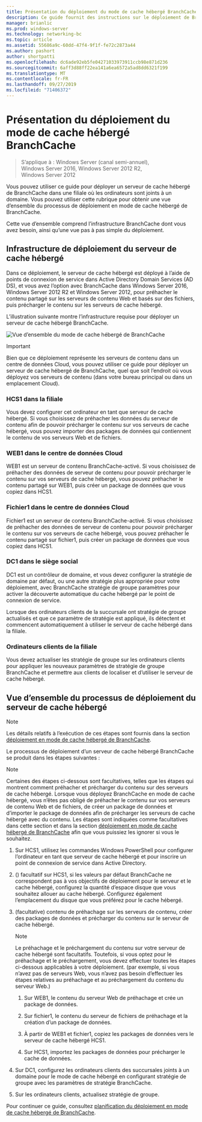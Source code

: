 ```yaml
---
title: Présentation du déploiement du mode de cache hébergé BranchCache
description: Ce guide fournit des instructions sur le déploiement de BranchCache en mode de cache hébergé sur les ordinateurs exécutant Windows Server 2016 et Windows 10
manager: brianlic
ms.prod: windows-server
ms.technology: networking-bc
ms.topic: article
ms.assetid: 55686a9c-60dd-47f4-9f1f-fe72c2873a44
ms.author: pashort
author: shortpatti
ms.openlocfilehash: dc6ade92eb5fe04271033973911ccb98e871d236
ms.sourcegitcommit: 6aff3d88ff22ea141a6ea6572a5ad8dd6321f199
ms.translationtype: MT
ms.contentlocale: fr-FR
ms.lasthandoff: 09/27/2019
ms.locfileid: "71406372"
---
```

# <a name="branchcache-hosted-cache-mode-deployment-overview"></a>Présentation du déploiement du mode de cache hébergé BranchCache

>S’applique à : Windows Server (canal semi-annuel), Windows Server 2016, Windows Server 2012 R2, Windows Server 2012

Vous pouvez utiliser ce guide pour déployer un serveur de cache hébergé de BranchCache dans une filiale où les ordinateurs sont joints à un domaine. Vous pouvez utiliser cette rubrique pour obtenir une vue d’ensemble du processus de déploiement en mode de cache hébergé de BranchCache.

Cette vue d’ensemble comprend l’infrastructure BranchCache dont vous avez besoin, ainsi qu’une vue pas à pas simple du déploiement.

## <a name="bkmk_components"></a>Infrastructure de déploiement du serveur de cache hébergé

Dans ce déploiement, le serveur de cache hébergé est déployé à l’aide de points de connexion de service dans Active Directory Domain Services \(AD DS\), et vous avez l’option avec BranchCache dans Windows Server 2016, Windows Server 2012 R2 et Windows Server 2012, pour préhacher le contenu partagé sur les serveurs de contenu Web et basés sur des fichiers, puis précharger le contenu sur les serveurs de cache hébergé.

L’illustration suivante montre l’infrastructure requise pour déployer un serveur de cache hébergé BranchCache.

![Vue d’ensemble du mode de cache hébergé de BranchCache](../../../media/BranchCache-Hcm-Overview/Bc-Hcm-Overview.jpg)

> [!IMPORTANT]
> Bien que ce déploiement représente les serveurs de contenu dans un centre de données Cloud, vous pouvez utiliser ce guide pour déployer un serveur de cache hébergé de BranchCache, quel que soit l’endroit où vous déployez vos serveurs de contenu (dans votre bureau principal ou dans un emplacement Cloud).

### <a name="hcs1-in-the-branch-office"></a>HCS1 dans la filiale

Vous devez configurer cet ordinateur en tant que serveur de cache hébergé. Si vous choisissez de préhacher les données du serveur de contenu afin de pouvoir précharger le contenu sur vos serveurs de cache hébergé, vous pouvez importer des packages de données qui contiennent le contenu de vos serveurs Web et de fichiers.

### <a name="web1-in-the-cloud-data-center"></a>WEB1 dans le centre de données Cloud

WEB1 est un serveur de contenu BranchCache\-activé. Si vous choisissez de préhacher des données de serveur de contenu pour pouvoir précharger le contenu sur vos serveurs de cache hébergé, vous pouvez préhacher le contenu partagé sur WEB1, puis créer un package de données que vous copiez dans HCS1.

### <a name="file1-in-the-cloud-data-center"></a>Fichier1 dans le centre de données Cloud

Fichier1 est un serveur de contenu BranchCache\-activé. Si vous choisissez de préhacher des données de serveur de contenu pour pouvoir précharger le contenu sur vos serveurs de cache hébergé, vous pouvez préhacher le contenu partagé sur fichier1, puis créer un package de données que vous copiez dans HCS1.
  
### <a name="dc1-in-the-main-office"></a>DC1 dans le siège social

DC1 est un contrôleur de domaine, et vous devez configurer la stratégie de domaine par défaut, ou une autre stratégie plus appropriée pour votre déploiement, avec BranchCache stratégie de groupe paramètres pour activer la découverte automatique du cache hébergé par le point de connexion de service.

Lorsque des ordinateurs clients de la succursale ont stratégie de groupe actualisés et que ce paramètre de stratégie est appliqué, ils détectent et commencent automatiquement à utiliser le serveur de cache hébergé dans la filiale.

### <a name="client-computers-in-the-branch-office"></a>Ordinateurs clients de la filiale

Vous devez actualiser les stratégie de groupe sur les ordinateurs clients pour appliquer les nouveaux paramètres de stratégie de groupe BranchCache et permettre aux clients de localiser et d’utiliser le serveur de cache hébergé.

## <a name="bkmk_overview"></a>Vue d’ensemble du processus de déploiement du serveur de cache hébergé

>[!NOTE]
>Les détails relatifs à l’exécution de ces étapes sont fournis dans la section [déploiement en mode de cache hébergé de BranchCache](4-Bc-Hcm-Deployment.md).

Le processus de déploiement d’un serveur de cache hébergé BranchCache se produit dans les étapes suivantes :

>[!NOTE]
>Certaines des étapes ci-dessous sont facultatives, telles que les étapes qui montrent comment préhacher et précharger du contenu sur des serveurs de cache hébergé. Lorsque vous déployez BranchCache en mode de cache hébergé, vous n’êtes pas obligé de préhacher le contenu sur vos serveurs de contenu Web et de fichiers, de créer un package de données et d’importer le package de données afin de précharger les serveurs de cache hébergé avec du contenu. Les étapes sont indiquées comme facultatives dans cette section et dans la section [déploiement en mode de cache hébergé de BranchCache](4-Bc-Hcm-Deployment.md) afin que vous puissiez les ignorer si vous le souhaitez.

1. Sur HCS1, utilisez les commandes Windows PowerShell pour configurer l’ordinateur en tant que serveur de cache hébergé et pour inscrire un point de connexion de service dans Active Directory.

2. \(\) facultatif sur HCS1, si les valeurs par défaut BranchCache ne correspondent pas à vos objectifs de déploiement pour le serveur et le cache hébergé, configurez la quantité d’espace disque que vous souhaitez allouer au cache hébergé. Configurez également l’emplacement du disque que vous préférez pour le cache hébergé.

3. \(facultative\) contenu de préhachage sur les serveurs de contenu, créer des packages de données et précharger du contenu sur le serveur de cache hébergé.

    > [!NOTE]
    > Le préhachage et le préchargement du contenu sur votre serveur de cache hébergé sont facultatifs. Toutefois, si vous optez pour le préhachage et le préchargement, vous devez effectuer toutes les étapes ci-dessous applicables à votre déploiement. \(par exemple, si vous n’avez pas de serveurs Web, vous n’avez pas besoin d’effectuer les étapes relatives au préhachage et au préchargement du contenu du serveur Web.\)

    1. Sur WEB1, le contenu du serveur Web de préhachage et crée un package de données.

    2. Sur fichier1, le contenu du serveur de fichiers de préhachage et la création d’un package de données.

    3. À partir de WEB1 et fichier1, copiez les packages de données vers le serveur de cache hébergé HCS1.

    4. Sur HCS1, importez les packages de données pour précharger le cache de données.

4. Sur DC1, configurez les ordinateurs clients des succursales joints à un domaine pour le mode de cache hébergé en configurant stratégie de groupe avec les paramètres de stratégie BranchCache.

5. Sur les ordinateurs clients, actualisez stratégie de groupe.

Pour continuer ce guide, consultez [planification du déploiement en mode de cache hébergé de BranchCache](3-Bc-Hcm-Plan.md).